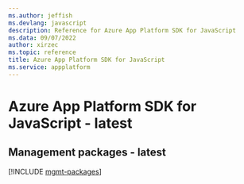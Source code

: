 ```yaml
---
ms.author: jeffish
ms.devlang: javascript
description: Reference for Azure App Platform SDK for JavaScript
ms.data: 09/07/2022
author: xirzec
ms.topic: reference
title: Azure App Platform SDK for JavaScript
ms.service: appplatform
---
```

# Azure App Platform SDK for JavaScript - latest

## Management packages - latest
[!INCLUDE [mgmt-packages](app-platform-mgmt-index.md)]